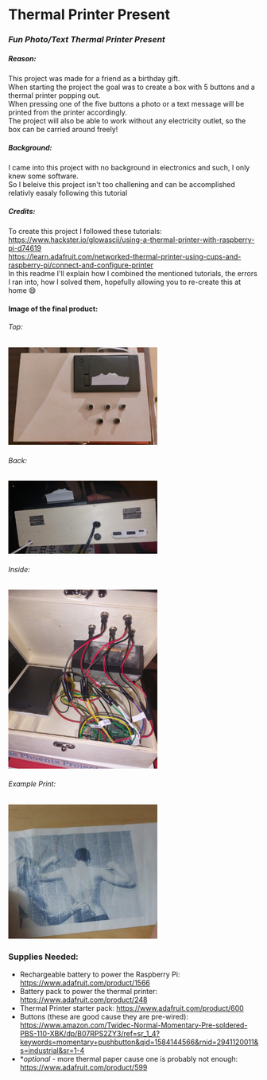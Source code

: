 # Thermal Printer Present
### _Fun Photo/Text Thermal Printer Present_

##### Reason:
This project was made for a friend as a birthday gift.  
When starting the project the goal was to create a box with 5 buttons and a thermal printer popping out.  
When pressing one of the five buttons a photo or a text message will be printed from the printer accordingly.  
The project will also be able to work without any electricity outlet, so the box can be carried around freely!  
##### Background:
I came into this project with no background in electronics and such, I only knew some software.  
So I beleive this project isn't too challening and can be accomplished relativly easaly following this tutorial  
##### Credits:
To create this project I followed these tutorials:  
https://www.hackster.io/glowascii/using-a-thermal-printer-with-raspberry-pi-d74619  
https://learn.adafruit.com/networked-thermal-printer-using-cups-and-raspberry-pi/connect-and-configure-printer  
In this readme I'll explain how I combined the mentioned tutorials, the errors I ran into, how I solved them, hopefully allowing you to re-create this at home 😄  

#### Image of the final product:
###### Top:
<img src="https://github.com/jakored1/pi-thermal-printer/blob/main/photos-for-readme/TopViewPic.jpeg?raw=true" alt="drawing" width="300"/>

###### Back:
<img src="https://github.com/jakored1/pi-thermal-printer/blob/main/photos-for-readme/BackPic.jpeg?raw=true" alt="drawing" width="300"/>

###### Inside:
<img src="https://github.com/jakored1/pi-thermal-printer/blob/main/photos-for-readme/InteriorPic.jpeg?raw=true" alt="drawing" width="300"/>

###### Example Print:
<img src="https://github.com/jakored1/pi-thermal-printer/blob/main/photos-for-readme/ImagePic.jpeg?raw=true" alt="drawing" width="300"/>

### Supplies Needed:
- Rechargeable battery to power the Raspberry Pi: https://www.adafruit.com/product/1566
- Battery pack to power the thermal printer: https://www.adafruit.com/product/248
- Thermal Printer starter pack: https://www.adafruit.com/product/600
- Buttons (these are good cause they are pre-wired): https://www.amazon.com/Twidec-Normal-Momentary-Pre-soldered-PBS-110-XBK/dp/B07RPS2ZY3/ref=sr_1_4?keywords=momentary+pushbutton&qid=1584144566&rnid=2941120011&s=industrial&sr=1-4
- **optional* - more thermal paper cause one is probably not enough: https://www.adafruit.com/product/599

  
